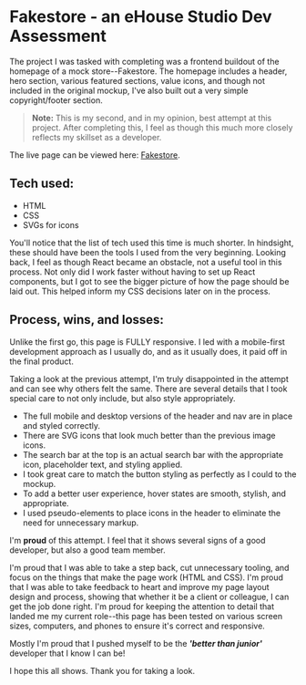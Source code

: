 # Fakestore - an eHouse Studio Dev Assessment

The project I was tasked with completing was a frontend buildout of the homepage of a mock store--Fakestore. The homepage includes a header, hero section, various featured sections, value icons, and though not included in the original mockup, I've also built out a very simple copyright/footer section.

> **Note:** This is my second, and in my opinion, best attempt at this project. After completing this, I feel as though this much more closely reflects my skillset as a developer.

The live page can be viewed here: [Fakestore](https://johncoryk.github.io/ehouse-fakestore/).

## Tech used:

- HTML
- CSS
- SVGs for icons

You'll notice that the list of tech used this time is much shorter. In hindsight, these should have been the tools I used from the very beginning. Looking back, I feel as though React became an obstacle, not a useful tool in this process. Not only did I work faster without having to set up React components, but I got to see the bigger picture of how the page should be laid out. This helped inform my CSS decisions later on in the process.

## Process, wins, and losses:

Unlike the first go, this page is FULLY responsive. I led with a mobile-first development approach as I usually do, and as it usually does, it paid off in the final product.

Taking a look at the previous attempt, I'm truly disappointed in the attempt and can see why others felt the same. There are several details that I took special care to not only include, but also style appropriately.

- The full mobile and desktop versions of the header and nav are in place and styled correctly.
- There are SVG icons that look much better than the previous image icons.
- The search bar at the top is an actual search bar with the appropriate icon, placeholder text, and styling applied.
- I took great care to match the button styling as perfectly as I could to the mockup.
- To add a better user experience, hover states are smooth, stylish, and appropriate.
- I used pseudo-elements to place icons in the header to eliminate the need for unnecessary markup.

I'm **proud** of this attempt. I feel that it shows several signs of a good developer, but also a good team member.

I'm proud that I was able to take a step back, cut unnecessary tooling, and focus on the things that make the page work (HTML and CSS). I'm proud that I was able to take feedback to heart and improve my page layout design and process, showing that whether it be a client or colleague, I can get the job done right. I'm proud for keeping the attention to detail that landed me my current role--this page has been tested on various screen sizes, computers, and phones to ensure it's correct and responsive.

Mostly I'm proud that I pushed myself to be the **_'better than junior'_** developer that I know I can be!

I hope this all shows. Thank you for taking a look.
